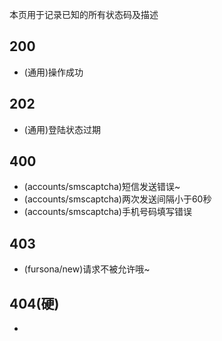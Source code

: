 本页用于记录已知的所有状态码及描述

## 200
- (通用)操作成功

## 202
- (通用)登陆状态过期

## 400
- (accounts/smscaptcha)短信发送错误~
- (accounts/smscaptcha)两次发送间隔小于60秒
- (accounts/smscaptcha)手机号码填写错误

## 403
- (fursona/new)请求不被允许哦~

## 404(硬)
-